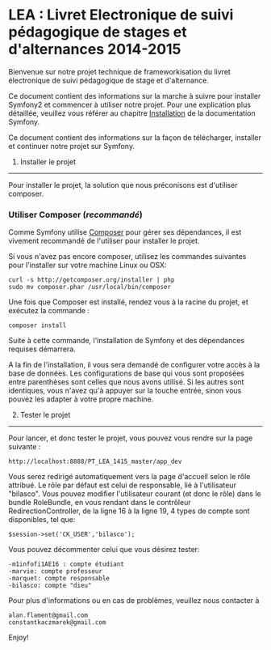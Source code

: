 LEA : Livret Electronique de suivi pédagogique de stages et d'alternances 2014-2015
========================

Bienvenue sur notre projet technique de frameworkisation du livret électronique de suivi pédagogique de stage et d'alternance.

Ce document contient des informations sur la marche à suivre pour installer Symfony2 et commencer à utiliser notre projet. Pour une explication plus détaillée, veuillez vous référer au chapitre [Installation][1] de la documentation Symfony.

Ce document contient des informations sur la façon de télécharger, installer et continuer notre projet sur Symfony.

1) Installer le projet
----------------------------------

Pour installer le projet, la solution que nous préconisons est d'utiliser composer.

### Utiliser Composer (*recommandé*)

Comme Symfony utilise [Composer][2] pour gérer ses dépendances, il est vivement recommandé de l'utiliser pour installer le projet.

Si vous n'avez pas encore composer, utilisez les commandes suivantes pour l'installer sur votre machine Linux ou OSX:

    curl -s http://getcomposer.org/installer | php
    sudo mv composer.phar /usr/local/bin/composer

Une fois que Composer est installé, rendez vous à la racine du projet, et exécutez la commande :

    composer install
    
Suite à cette commande, l'installation de Symfony et des dépendances requises démarrera.

A la fin de l'installation, il vous sera demandé de configurer votre accès à la base de données. Les configurations de base qui vous sont proposées entre parenthèses sont celles que nous avons utilisé. Si les autres sont identiques, vous n'avez qu'à appuyer sur la touche entrée, sinon vous pouvez les adapter à votre propre machine.

2) Tester le projet
-------------------------------------

Pour lancer, et donc tester le projet, vous pouvez vous rendre sur la page suivante :

    http://localhost:8888/PT_LEA_1415_master/app_dev

Vous serez redirigé automatiquement vers la page d'accueil selon le rôle attribué. Le rôle par défaut est celui de responsable, lié à l'utilisateur "bilasco". Vous pouvez modifier l'utilisateur courant (et donc le rôle) dans le bundle RoleBundle, en vous rendant dans le contrôleur RedirectionController, de la ligne 16 à la ligne 19, 4 types de compte sont disponibles, tel que: 

    $session->set('CK_USER','bilasco');

Vous pouvez décommenter celui que vous désirez tester:

    -m1infofi1AE16 : compte étudiant
    -marvie: compte professeur
    -marquet: compte responsable
    -bilasco: compte "dieu"

Pour plus d'informations ou en cas de problèmes, veuillez nous contacter à 

    alan.flament@gmail.com
    constantkaczmarek@gmail.com

Enjoy!

[1]:  http://symfony.com/doc/2.5/book/installation.html
[2]:  http://getcomposer.org/
